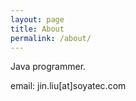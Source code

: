 ```yaml
---
layout: page
title: About
permalink: /about/
---
```


Java programmer.

email: jin.liu[at]soyatec.com
